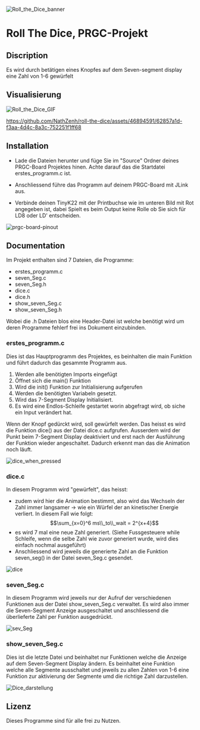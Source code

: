 ![Roll_the_Dice_banner](https://nathzenh.ch/prgc/Roll_The_Dice.png "🎲 Roll The Dice")

# Roll The Dice, PRGC-Projekt

## Discription
Es wird durch betätigen eines Knopfes auf dem Seven-segment display eine Zahl von 1-6 gewürfelt

## Visualisierung
![Roll_the_Dice_GIF](https://github.com/NathZenh/roll-the-dice/assets/46894591/07bb8a0e-74ce-453c-b156-b380280f5086)


https://github.com/NathZenh/roll-the-dice/assets/46894591/62857a1d-f3aa-4d4c-8a3c-752251f1ff68



## Installation
- Lade die Dateien herunter und füge Sie im "Source" Ordner deines PRGC-Board Projektes hinen. Achte darauf das die Startdatei erstes_programm.c ist.
- Anschliessend führe das Programm auf deinem PRGC-Board mit JLink aus.

- Verbinde deinen TinyK22 mit der Printbuchse wie im unteren Bild mit Rot angegeben ist, dabei Spielt es beim Output keine Rolle ob Sie sich für LD8 oder LD' entscheiden.

![prgc-board-pinout](https://github.com/NathZenh/roll-the-dice/assets/46894591/95fb5b1b-8001-4d05-b093-ee410b960084)

## Documentation
Im Projekt enthalten sind 7 Dateien, die Programme:
- erstes_programm.c
- seven_Seg.c
- seven_Seg.h
- dice.c
- dice.h
- show_seven_Seg.c
- show_seven_Seg.h

Wobei die .h Dateien blos eine Header-Datei ist welche benötigt wird um deren Programme fehlerf frei ins Dokument einzubinden.

### erstes_programm.c
Dies ist das Hauptprogramm des Projektes, es beinhalten die main Funktion und führt dadurch das gesammte Programm aus.
1. Werden alle benötigten Imports eingefügt
2. Öffnet sich die main() Funktion
3. Wird die init() Funktion zur Initialisierung aufgerufen
4. Werden die benötigten Variabeln gesetzt.
5. Wird das 7-Segment Display Initialisiert.
6. Es wird eine Endlos-Schleife gestartet worin abgefragt wird, ob siche ein Input verändert hat.

Wenn der Knopf gedürckt wird, soll gewürfelt werden. Das heisst es wird die Funktion dice() aus der Datei dice.c aufgrufen. Ausserdem wird der Punkt beim 7-Segment Display deaktiviert und erst nach der Ausführung der Funktion wieder angeschaltet. Dadurch erkennt man das die Animation noch läuft.

![dice_when_pressed](https://github.com/NathZenh/roll-the-dice/assets/46894591/7f531535-5481-4dab-9006-ae955371dc64)

### dice.c
In diesem Programm wird "gewürfelt", das heisst:
- zudem wird hier die Animation bestimmt, also wird das Wechseln der Zahl immer langsamer -> wie ein Würfel der an kinetischer Energie verliert. In diesem Fall wie folgt: $$\sum_{x=0}^6 ms\\_to\\_wait = 2^{x+4}$$
- es wird 7 mal eine neue Zahl generiert. (Siehe Fussgesteuere while Schleife, wenn die selbe Zahl wie zuvor generiert wurde, wird dies einfach nochmal ausgeführt)
- Anschliessend wird jeweils die generierte Zahl an die Funktion seven_seg() in der Datei seven_Seg.c gesendet.

![dice](https://github.com/NathZenh/roll-the-dice/assets/46894591/cba84e72-c9f1-4513-a23e-0fb098781d27)

### seven_Seg.c
In diesem Programm wird jeweils nur der Aufruf der verschiedenen Funktionen aus der Datei show_seven_Seg.c verwaltet. Es wird also immer die Seven-Segment Anzeige ausgeschaltet und anschliessend die überlieferte Zahl per Funktion ausgedrückt.

![sev_Seg](https://github.com/NathZenh/roll-the-dice/assets/46894591/1352df4f-28ee-4210-942e-a288cbba176a)

### show_seven_Seg.c
Dies ist die letzte Datei und beinhaltet nur Funktionen welche die Anzeige auf dem Seven-Segment Display ändern. Es beinhaltet eine Funktion welche alle Segmente ausschaltet und jeweils zu allen Zahlen von 1-6 eine Funktion zur aktivierung der Segmente umd die richtige Zahl darzustellen.

![Dice_darstellung](https://github.com/NathZenh/roll-the-dice/assets/46894591/88bb49f4-a025-420b-8c2e-1acceaa22670)

## Lizenz
Dieses Programme sind für alle frei zu Nutzen.
